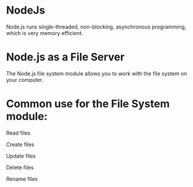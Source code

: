 # NodeJs

Node.js runs single-threaded, non-blocking, asynchronous programming, which is very memory efficient.

# Node.js as a File Server
The Node.js file system module allows you to work with the file system on your computer.

# Common use for the File System module:
Read files   

Create files

Update files

Delete files

Rename files

